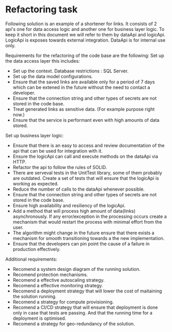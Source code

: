 # Refactoring task

Following solution is an example of a shortener for links.
It consists of 2 api's one for data access logic and another one for business layer logic.
To keep it short in this document we will refer to them by dataApi and logicApi.
LogicApi is exposes towards external integration. DataApi is for internal use only.


Requirements for the refactoring of the code base are the following:
Set up the data access layer this includes:
- Set up the context. Database restrictions : SQL Server.
- Set up the data model configurations.
- Ensure that the saved links are available only for a period of 7 days which can be extened in the future without the need to contact a developer. 
- Ensure that the connection string and other types of secrets are not stored in the code base.
- Treat generated links as sensitive data. (For example purpose right now.)
- Ensure that the service is performant even with high amounts of data stored.

Set up business layer logic:
- Ensure that there is an easy to access and review documentation of the api that can be used for integration with it.
- Ensure the logicApi can call and execute methods on the dataApi via HTTP.
- Refactor the api to follow the rules of SOLID.
- There are serveval tests in the UnitTest library, some of them probably are outdated. Create a set of tests that will ensure that the logicApi is working as expected.
- Reduce the number of calls to the dataApi whenever possible.
- Ensure that the connection string and other types of secrets are not stored in the code base.
- Ensure high availability and resiliency of the logicApi.
- Add a method that will process high amount of data(links) asynchronously. If any error/exception in the processing occurs create a mechanism that would restart the process with minimal effort from the user.
- The algorithm might change in the future ensure that there exists a mechanism for smooth transitioning towards a the new implementation.
- Ensure that the developers can pin point the cause of a failure in production effectively.


Additional requirements:

- Recomend a system design diagram of the running solution.
- Recomend protection mechanisms.
- Recomend a effective autoscaling strategy.
- Recomend a effective monitoring strategy.
- Recomend a deployment strategy that will lower the cost of maitaining the solution running.
- Recomend a strategy for compute provisioning.
- Recomend a CI/CD strategy that will ensure that deployment is done only in case that tests are passing. And that the running time for a deployment is optimised.
- Recomend a strategy for geo-redundancy of the solution.

